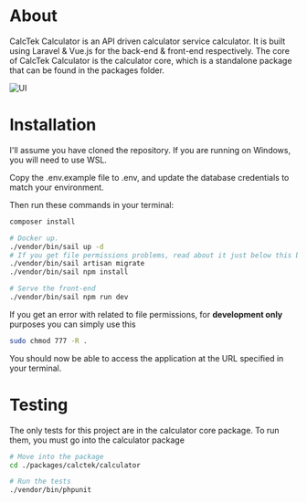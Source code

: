 # About
CalcTek Calculator is an API driven calculator service calculator. It is built using Laravel & Vue.js for the back-end & front-end respectively.
The core of CalcTek Calculator is the calculator core, which is a standalone package that can be found in the packages folder.

![UI](https://catmemes.zip/DjaQmj)
# Installation
I'll assume you have cloned the repository. If you are running on Windows, you will need to use WSL.

Copy the .env.example file to .env, and update the database credentials to match your environment.

Then run these commands in your terminal:
```bash
composer install

# Docker up.
./vendor/bin/sail up -d
# If you get file permissions problems, read about it just below this block
./vendor/bin/sail artisan migrate
./vendor/bin/sail npm install

# Serve the front-end
./vendor/bin/sail npm run dev
```

If you get an error with related to file permissions, for **development only** purposes you can simply use this
```bash
sudo chmod 777 -R .
```

You should now be able to access the application at the URL specified in your terminal.

# Testing
The only tests for this project are in the calculator core package. To run them, you must go into the calculator package
```bash
# Move into the package
cd ./packages/calctek/calculator

# Run the tests
./vendor/bin/phpunit
```
